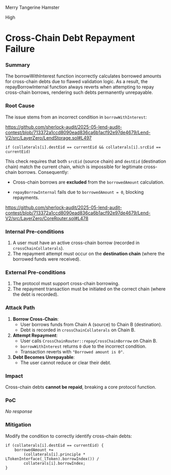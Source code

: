 Merry Tangerine Hamster

High

# Cross-Chain Debt Repayment Failure

### Summary

The borrowWithInterest function incorrectly calculates borrowed amounts for cross-chain debts due to flawed validation logic. As a result, the repayBorrowInternal function always reverts when attempting to repay cross-chain borrows, rendering such debts permanently unrepayable.

### Root Cause

The issue stems from an incorrect condition in `borrowWithInterest`:

https://github.com/sherlock-audit/2025-05-lend-audit-contest/blob/713372a1ccd8090ead836ca6b1acf92e97de4679/Lend-V2/src/LayerZero/LendStorage.sol#L497

```solidity
if (collaterals[i].destEid == currentEid && collaterals[i].srcEid == currentEid)
```
This check requires that both `srcEid` (source chain) and `destEid` (destination chain) match the current chain, which is impossible for legitimate cross-chain borrows. Consequently:

- Cross-chain borrows are **excluded** from the `borrowedAmount` calculation.

- `repayBorrowInternal` fails due to `borrowedAmount = 0`, blocking repayments.

https://github.com/sherlock-audit/2025-05-lend-audit-contest/blob/713372a1ccd8090ead836ca6b1acf92e97de4679/Lend-V2/src/LayerZero/CoreRouter.sol#L478


### Internal Pre-conditions

1. A user must have an active cross-chain borrow (recorded in `crossChainCollaterals`).
2. The repayment attempt must occur on the **destination chain** (where the borrowed funds were received).

### External Pre-conditions

1. The protocol must support cross-chain borrowing.
2. The repayment transaction must be initiated on the correct chain (where the debt is recorded).

### Attack Path

1. **Borrow Cross-Chain**:  
   - User borrows funds from Chain A (source) to Chain B (destination).  
   - Debt is recorded in `crossChainCollaterals` on Chain B.
2. **Attempt Repayment**:  
   - User calls `CrossChainRouter::repayCrossChainBorrow` on Chain B.  
   - `borrowWithInterest` returns `0` due to the incorrect condition.  
   - Transaction reverts with `"Borrowed amount is 0"`.  
3. **Debt Becomes Unrepayable**:  
   - The user cannot reduce or clear their debt.  



### Impact

Cross-chain debts **cannot be repaid**, breaking a core protocol function. 

### PoC

_No response_

### Mitigation

Modify the condition to correctly identify cross-chain debts:
```solidity
if (collaterals[i].destEid == currentEid) {
    borrowedAmount += 
        (collaterals[i].principle * LTokenInterface(_lToken).borrowIndex()) / 
        collaterals[i].borrowIndex;
}
```